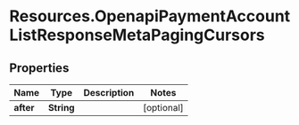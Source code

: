 # Resources.OpenapiPaymentAccountListResponseMetaPagingCursors

## Properties

Name | Type | Description | Notes
------------ | ------------- | ------------- | -------------
**after** | **String** |  | [optional] 


